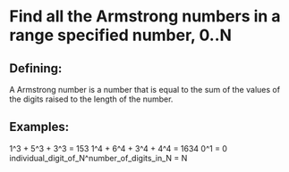 # Find all the Armstrong numbers in a range specified number, 0..N

## Defining:  
A Armstrong number is a number that is equal to the sum of the values of the digits raised to the length of the number.

## Examples: 
1^3 + 5^3 + 3^3 = 153
1^4 + 6^4 + 3^4 + 4^4 = 1634
0^1 = 0
individual_digit_of_N^number_of_digits_in_N = N
